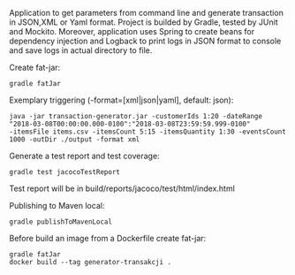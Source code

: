 Application to get parameters from command line and generate transaction in JSON,XML or Yaml format. Project is builded by Gradle, tested by JUnit and Mockito.
Moreover, application uses Spring to create beans for dependency injection and Logback to print logs in JSON format to console and save logs in actual directory to file.

Create fat-jar:
```
gradle fatJar
```

Exemplary triggering (-format=[xml|json|yaml], default: json):
```
java -jar transaction-generator.jar -customerIds 1:20 -dateRange "2018-03-08T00:00:00.000-0100":"2018-03-08T23:59:59.999-0100" 
-itemsFile items.csv -itemsCount 5:15 -itemsQuantity 1:30 -eventsCount 1000 -outDir ./output -format xml
```

Generate a test report and test coverage:
```
gradle test jacocoTestReport
```

Test report will be in build/reports/jacoco/test/html/index.html

Publishing to Maven local:
```
gradle publishToMavenLocal
```

Before build an image from a Dockerfile create fat-jar:
```
gradle fatJar
docker build --tag generator-transakcji .
```
